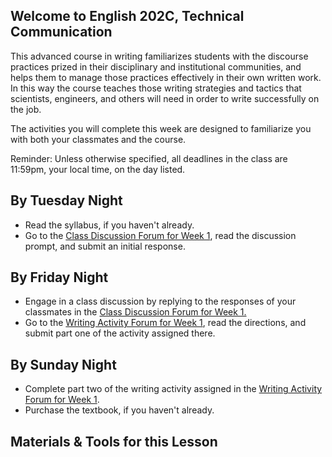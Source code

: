 ## Welcome to English 202C, Technical Communication

This advanced course in writing familiarizes students with the discourse practices prized in their disciplinary and institutional communities, and helps them to manage those practices effectively in their own written work. In this way the course teaches those writing strategies and tactics that scientists, engineers, and others will need in order to write successfully on the job.

The activities you will complete this week are designed to familiarize you with both your classmates and the course.

Reminder: Unless otherwise specified, all deadlines in the class are 11:59pm, your local time, on the day listed.

## By Tuesday Night

* Read the syllabus, if you haven't already.
* Go to the [Class Discussion Forum for Week 1][1], read the discussion prompt, and submit an initial response.

## By Friday Night

* Engage in a class discussion by replying to the responses of your classmates in the [Class Discussion Forum for Week 1.][1]
* Go to the [Writing Activity Forum for Week 1][2], read the directions, and submit part one of the activity assigned there.

## By Sunday Night

* Complete part two of the writing activity assigned in the [Writing Activity Forum for Week 1][2].
* Purchase the textbook, if you haven't already.

## Materials & Tools for this Lesson

[1]: /section/content/default.asp?WCI=Goto&WCU=CRSCNT&MATCH=Class+Discussion+Forum+for+Week+1
[2]: /section/content/default.asp?WCI=Goto&WCU=CRSCNT&MATCH=Writing+Activity+Forum+for+Week+1
